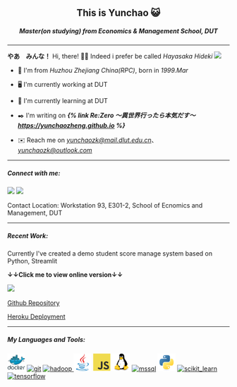 <h2 align="center">This is Yunchao 😺</h2><h5 align="center">Master(on studying) from Economics & Management School, DUT</h5>

---

<b align="center">やあ　みんな！</b> Hi, there! 🙋‍♂️ Indeed i prefer be called 
*Hayasaka Hideki*  <img src="https://img.shields.io/badge/%E3%81%8A%E3%82%8C-%E6%97%A9%E5%9D%82%E7%A7%80%E6%A8%B9-brightgreen?style=flat-square&logo=appveyor"></img> 

-  🧩 I'm from *Huzhou Zhejiang China(RPC)*, born in *1999.Mar*

-  🖥️ I'm currently working at DUT

-  📘 I'm currently learning at DUT

-  ✒️ I'm writing on ***{% link Re:Zero 〜異世界行ったら本気だす〜 https://yunchaozheng.github.io %}***

-  ✉️ Reach me on *yunchaozk@mail.dlut.edu.cn*、*yunchaozk@outlook.com*

---
<h5 align="left">Connect with me:</h5>

<a href="https://t.me/HayasakaHideki" target="_blank"><img src="https://img.shields.io/badge/Telegram-HayasakaHideki-blue?logo=Telegram&style=flat-square"></img></a>
<a href="mailto:yunchaozk@gmail.com"><img src="https://img.shields.io/badge/Gmail-HayasakaHideki-red?style=flat-square&logo=gmail"></img></a>

Contact Location:
Workstation 93, E301-2, School of Ecnomics and Management, DUT

---
<h5 align="left">Recent Work:</h5>
Currently I've created a demo student score manage system based on Python, Streamlit

**↓↓Click me to view online version↓↓**

<a href="https://student-score-management.herokuapp.com/" target="blank">
<img src="https://img.shields.io/badge/%E4%BD%9C%E8%80%85-%E6%97%A9%E5%9D%82%E7%A7%80%E6%A8%B9-green?style=flat-square&logo=appveyor">
</img>
</a>

[Github Repository](https://github.com/YunchaoZheng/student-score-management)

[Heroku Deployment](https://student-score-management.herokuapp.com/)

---
<h5 align="left">My Languages and Tools:</h5>

<a href="https://www.docker.com/" target="_blank"><img src="https://raw.githubusercontent.com/devicons/devicon/master/icons/docker/docker-original-wordmark.svg" alt="docker" width="40" height="40"/></a> <a href="https://git-scm.com/" target="_blank"><img src="https://www.vectorlogo.zone/logos/git-scm/git-scm-icon.svg" alt="git" width="40" height="40"/></a> <a href="https://hadoop.apache.org/" target="_blank"><img src="https://www.vectorlogo.zone/logos/apache_hadoop/apache_hadoop-icon.svg" alt="hadoop" width="40" height="40"/> </a> <a href="https://www.java.com" target="_blank"><img src="https://raw.githubusercontent.com/devicons/devicon/master/icons/java/java-original.svg" alt="java" width="40" height="40"/></a> <a href="https://developer.mozilla.org/en-US/docs/Web/JavaScript" target="_blank"><img src="https://raw.githubusercontent.com/devicons/devicon/master/icons/javascript/javascript-original.svg" alt="javascript" width="40" height="40"/></a> <a href="https://www.linux.org/" target="_blank"><img src="https://raw.githubusercontent.com/devicons/devicon/master/icons/linux/linux-original.svg" alt="linux" width="40" height="40"/></a> <a href="https://www.microsoft.com/en-us/sql-server" target="_blank"><img src="https://www.svgrepo.com/show/303229/microsoft-sql-server-logo.svg" alt="mssql" width="40" height="40"/></a> <a href="https://www.python.org" target="_blank"><img src="https://raw.githubusercontent.com/devicons/devicon/master/icons/python/python-original.svg" alt="python" width="40" height="40"/></a> <a href="https://scikit-learn.org/" target="_blank"><img src="https://upload.wikimedia.org/wikipedia/commons/0/05/Scikit_learn_logo_small.svg" alt="scikit_learn" width="40" height="40"/></a> <a href="https://www.tensorflow.org" target="_blank"><img src="https://www.vectorlogo.zone/logos/tensorflow/tensorflow-icon.svg" alt="tensorflow" width="40" height="40"/> </a> </p>
